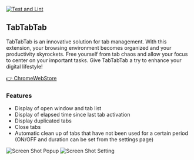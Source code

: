 [![Test and Lint](https://github.com/okaryo/TabTabTab/actions/workflows/test-and-lint.yml/badge.svg)](https://github.com/okaryo/TabTabTab/actions/workflows/test-and-lint.yml)

## TabTabTab

TabTabTab is an innovative solution for tab management. With this extension, your browsing environment becomes organized and your productivity skyrockets. Free yourself from tab chaos and allow your focus to center on your important tasks. Give TabTabTab a try to enhance your digital lifestyle!

[👉 ChromeWebStore](https://chrome.google.com/webstore/detail/tabtabtab/hfmnidllojimehmfjkclnadpebibhgoi)

### Features

* Display of open window and tab list
* Display of elapsed time since last tab activation
* Display duplicated tabs
* Close tabs
* Automatic clean up of tabs that have not been used for a certain period (ON/OFF and duration can be set from the settings page)

![Screen Shot Popup](https://github.com/okaryo/TabTabTab/assets/44517313/0b0499b3-0528-4b01-b541-c641c0b36ef2)
![Screen Shot Setting](https://github.com/okaryo/TabTabTab/assets/44517313/dd25ba41-fdd8-4fde-a88f-0eccb337ebe7)
